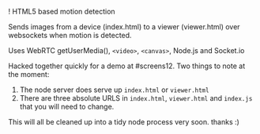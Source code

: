 ! HTML5 based motion detection

Sends images from a device (index.html) to a viewer (viewer.html) over websockets when motion is detected.

Uses WebRTC getUserMedia(), `<video>`, `<canvas>`, Node.js and Socket.io

Hacked together quickly for a demo at #screens12. Two things to note at the moment:

1. The node server does serve up `index.html` or `viewer.html`
1. There are three absolute URLS in `index.html`, `viewer.html` and `index.js` that you will need to change.


This will all be cleaned up into a tidy node process very soon. thanks :) 
 